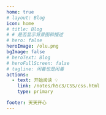 ```yaml
---
home: true
# layout: Blog
icon: home
# title: Blog
# # 是否显示背景图和描述
# hero: false
heroImage: /olu.png
bgImage: false
# heroText: Blog
# heroFullScreen: false
# tagline: 闲着也是闲着
actions:
  - text: 开始阅读 💡
    link: /notes/h5c3/CSS/css.html
    type: primary

footer: 天天开心
---
```


